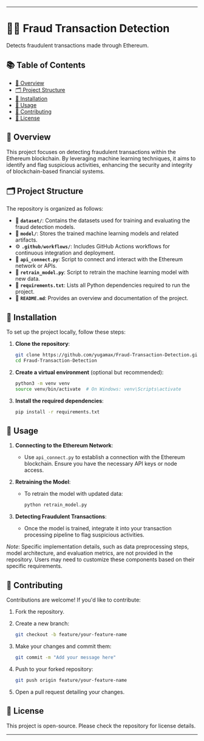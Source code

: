 
---

# 🕵️‍♂️ Fraud Transaction Detection

Detects fraudulent transactions made through Ethereum.

## 📚 Table of Contents

* [📖 Overview](#-overview)
* [🗂️ Project Structure](#-project-structure)
* [💾 Installation](#-installation)
* [🚀 Usage](#-usage)
* [🤝 Contributing](#-contributing)
* [📝 License](#-license)

## 📖 Overview

This project focuses on detecting fraudulent transactions within the Ethereum blockchain. By leveraging machine learning techniques, it aims to identify and flag suspicious activities, enhancing the security and integrity of blockchain-based financial systems.

## 🗂️ Project Structure

The repository is organized as follows:

* 📁 **`dataset/`**: Contains the datasets used for training and evaluating the fraud detection models.
* 🤖 **`model/`**: Stores the trained machine learning models and related artifacts.
* ⚙️ **`.github/workflows/`**: Includes GitHub Actions workflows for continuous integration and deployment.
* 🔌 **`api_connect.py`**: Script to connect and interact with the Ethereum network or APIs.
* 🔁 **`retrain_model.py`**: Script to retrain the machine learning model with new data.
* 📄 **`requirements.txt`**: Lists all Python dependencies required to run the project.
* 📝 **`README.md`**: Provides an overview and documentation of the project.

## 💾 Installation

To set up the project locally, follow these steps:

1. **Clone the repository**:

   ```bash
   git clone https://github.com/yugamax/Fraud-Transaction-Detection.git
   cd Fraud-Transaction-Detection
   ```

2. **Create a virtual environment** (optional but recommended):

   ```bash
   python3 -m venv venv
   source venv/bin/activate  # On Windows: venv\Scripts\activate
   ```

3. **Install the required dependencies**:

   ```bash
   pip install -r requirements.txt
   ```

## 🚀 Usage

1. **Connecting to the Ethereum Network**:

   * Use `api_connect.py` to establish a connection with the Ethereum blockchain. Ensure you have the necessary API keys or node access.

2. **Retraining the Model**:

   * To retrain the model with updated data:

     ```bash
     python retrain_model.py
     ```

3. **Detecting Fraudulent Transactions**:

   * Once the model is trained, integrate it into your transaction processing pipeline to flag suspicious activities.

*Note*: Specific implementation details, such as data preprocessing steps, model architecture, and evaluation metrics, are not provided in the repository. Users may need to customize these components based on their specific requirements.

## 🤝 Contributing

Contributions are welcome! If you'd like to contribute:

1. Fork the repository.

2. Create a new branch:

   ```bash
   git checkout -b feature/your-feature-name
   ```

3. Make your changes and commit them:

   ```bash
   git commit -m "Add your message here"
   ```

4. Push to your forked repository:

   ```bash
   git push origin feature/your-feature-name
   ```

5. Open a pull request detailing your changes.

## 📝 License

This project is open-source. Please check the repository for license details.

---

